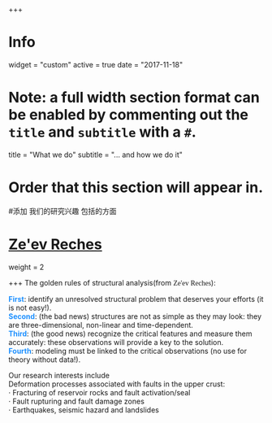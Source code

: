 +++
# Info
widget = "custom"
active = true
date = "2017-11-18"

# Note: a full width section format can be enabled by commenting out the `title` and `subtitle` with a `#`.
title = "What we do"
subtitle = "... and how we do it"

# Order that this section will appear in.
#添加 我们的研究兴趣 包括的方面
# [Ze'ev Reches](http://earthquakes.ou.edu/reches/)
weight = 2

+++
The golden rules of structural analysis(from <font face="fantasy">Ze'ev Reches</font>):

  <font color=DodgerBlue >**First**</font>: identify an unresolved structural problem that deserves your efforts (it is not easy!).  
  <font color=DodgerBlue >**Second**</font>: (the bad news) structures are not as simple as they may look: they are three-dimensional, non-linear and time-dependent.  
  <font color=DodgerBlue >**Third**</font>: (the good news) recognize the critical features and measure them accurately: these observations will provide a key to the solution.  
  <font color=DodgerBlue >**Fourth**</font>: modeling must be linked to the critical observations (no use for theory without data!).
    
Our research interests include  
Deformation processes associated with faults in the upper crust:  
            · Fracturing of reservoir rocks and fault activation/seal  
            · Fault rupturing and fault damage zones  
            · Earthquakes, seismic hazard and landslides  